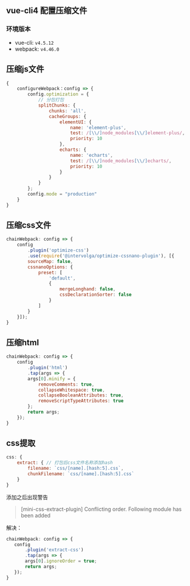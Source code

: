 ## vue-cli4 配置压缩文件

### 环境版本

- vue-cli: `v4.5.12`
- webpack: `v4.46.0`

## 压缩js文件

```js
{
    configureWebpack：config => {
        config.optimization = {
            // 分包打包
            splitChunks: {
                chunks: 'all',
                cacheGroups: {
                    elementUI: {
                        name: 'element-plus',
                        test: /[\\/]node_modules[\\/]element-plus/,
                        priority: 10
                    },
                    echarts: {
                        name: 'echarts',
                        test: /[\\/]node_modules[\\/]echarts/,
                        priority: 10
                    }
                }
            }
        };
        config.mode = "production"
    }
}
```

## 压缩css文件

```js
chainWebpack: config => {
    config
        .plugin('optimize-css')
        .use(require('@intervolga/optimize-cssnano-plugin'), [{
        sourceMap: false,
        cssnanoOptions: {
            preset: [
                'default',
                {
                    mergeLonghand: false,
                    cssDeclarationSorter: false
                }
            ]
        }
    }]);
}
```

## 压缩html

```js
chainWebpack: config => {
    config
        .plugin('html')
        .tap(args => {
        args[0].minify = {
            removeComments: true,
            collapseWhitespace: true,
            collapseBooleanAttributes: true,
            removeScriptTypeAttributes: true
        };
        return args;
    });
}
```

## css提取

```js
css: {
    extract: { // 打包后css文件名称添加hash
        filename: `css/[name].[hash:5].css`,
        chunkFilename: `css/[name].[hash:5].css`
    }
}
```

添加之后出现警告

> [mini-css-extract-plugin] Conflicting order. Following module has been added

解决：

```js
chainWebpack: config => {
   config
       .plugin('extract-css')
       .tap(args => {
       args[0].ignoreOrder = true;
       return args;
   });
}
```





























